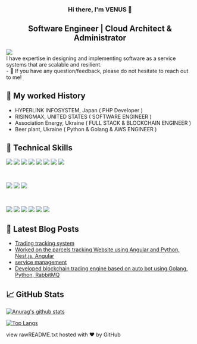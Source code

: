 

<h3 align="center">
Hi there, I'm <b>VENUS</b> 👋
</h3>
<h2 align="center">
Software Engineer | Cloud Architect & Administrator
</h2> 
<img
  width=“964”
  src=“https://github.com/ryonwasis311/Introduce/blob/main/public/img/Screenshot_8.png”
  raw=true
/>
  <br>
I have expertise in designing and implementing software as a service systems that are scalable and resilient.

</br>
- 💬 If you have any question/feedback, please do not hesitate to reach out to me!

## 🔭 My worked History

- HYPERLINK INFOSYSTEM, Japan ( PHP Developer )
- RISINGMAX, UNITED STATES ( SOFTWARE ENGINEER )
- Association Energy, Ukraine ( FULL STACK & BLOCKCHAIN ENGINEER )
- Beer plant, Ukraine ( Python & Golang & AWS ENGINEER )


## 💼 Technical Skills

![](https://img.shields.io/badge/Code-React-informational?style=flat&logo=react&color=61DAFB)
![](https://img.shields.io/badge/Code-Redux-informational?style=flat&logo=Redux&color=764ABC)
![](https://img.shields.io/badge/Code-JavaScript-informational?style=flat&logo=JavaScript&color=F7DF1E)
![](https://img.shields.io/badge/Code-Ruby-informational?style=flat&logo=Ruby&color=CC342D)
![](https://img.shields.io/badge/Code-Ruby_on_Rails-informational?style=flat&logo=Ruby-On-Rails&color=CC0000)
![](https://img.shields.io/badge/Code-HTML5-informational?style=flat&logo=HTML5&color=E34F26)
![](https://img.shields.io/badge/Code-PostgreSQL-informational?style=flat&logo=PostgreSQL&color=336791)
![](https://img.shields.io/badge/Code-SQLite-informational?style=flat&logo=SQLite&color=003B57)

</br>

![](https://img.shields.io/badge/Style-Bootstrap-informational?style=flat&logo=Bootstrap&color=7952B3)
![](https://img.shields.io/badge/Style-CSS3-informational?style=flat&logo=CSS3&color=1572B6)
![](https://img.shields.io/badge/Style-styled--components-informational?style=flat&logo=styled-components&color=DB7093)


</br>

![](https://img.shields.io/badge/Tools-Figma-informational?style=flat&logo=Figma&color=F24E1E)
![](https://img.shields.io/badge/Tools-NPM-informational?style=flat&logo=NPM&color=CB3837)
![](https://img.shields.io/badge/Tools-Heroku-informational?style=flat&logo=Heroku&color=430098)
![](https://img.shields.io/badge/Tools-Netlify-informational?style=flat&logo=netlify&color=00C7B7)
![](https://img.shields.io/badge/Tools-Git-informational?style=flat&logo=Git&color=F05032)
![](https://img.shields.io/badge/Tools-GitHub-informational?style=flat&logo=GitHub&color=181717)

## 📝 Latest Blog Posts

- [Trading tracking system](https://taptools.io)
- [Worked on the parcels tracking Website using Angular and Python, Nest.js, Angular](https://ship24.com)
- [service management](https://www.ixsystems.com/)
- [Developed blockchain trading engine based on auto bot using Golang, Python, RabbitMQ](https://app.superbots.finance)

## 📈 GitHub Stats 

[![Anurag's github stats](https://github-readme-stats.vercel.app/api?username=yushi1007)](https://github.com/yushi1007)

[![Top Langs](https://github-readme-stats.vercel.app/api/top-langs/?username=yushi1007&layout=compact)](https://github.com/yushi1007)

view rawREADME.txt hosted with ❤ by GitHub
